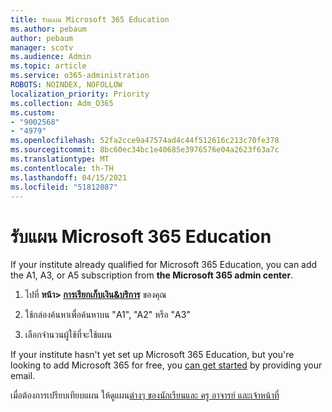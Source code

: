 ```yaml
---
title: รับแผน Microsoft 365 Education
ms.author: pebaum
author: pebaum
manager: scotv
ms.audience: Admin
ms.topic: article
ms.service: o365-administration
ROBOTS: NOINDEX, NOFOLLOW
localization_priority: Priority
ms.collection: Adm_O365
ms.custom:
- "9002568"
- "4979"
ms.openlocfilehash: 52fa2cce9a47574ad4c44f512616c213c70fe378
ms.sourcegitcommit: 8bc60ec34bc1e40685e3976576e04a2623f63a7c
ms.translationtype: MT
ms.contentlocale: th-TH
ms.lasthandoff: 04/15/2021
ms.locfileid: "51812087"
---
```

# <a name="get-the-microsoft-365-education-plans"></a>รับแผน Microsoft 365 Education

If your institute already qualified for Microsoft 365 Education, you can add the A1, A3, or A5 subscription from **the Microsoft 365 admin center**. 

1. ไปที่ **หน้า> [การเรียกเก็บเงิน&บริการ](https://go.microsoft.com/fwlink/p/?linkid=868433)** ของคุณ

2. ใช้กล่องค้นหาเพื่อค้นหาบน "A1", "A2" หรือ "A3"

3. เลือกจํานวนผู้ใช้ที่จะใช้แผน

If your institute hasn't yet set up Microsoft 365 Education, but you're looking to add Microsoft 365 for free, you [can get started](https://www.microsoft.com/education/products/office) by providing your email.

 เมื่อต้องการเปรียบเทียบแผน ให้ดูแผน[ต่างๆ ของนักเรียน](https://www.microsoft.com/microsoft-365/academic/compare-office-365-education-plans?activetab=tab:primaryr1)[และ ครู อาจารย์ และเจ้าหน้าที่](https://www.microsoft.com/microsoft-365/academic/compare-office-365-education-plans?activetab=tab:primaryr2)
